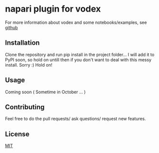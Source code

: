 # napari plugin for vodex
For more information about vodex and some notebooks/examples, see [github](https://github.com/LemonJust/vodex)

## Installation

Clone the repository and run pip install in the project folder... I will add it to PyPI soon, so hold on untill then if you don't want to deal with this messy install. Sorry :) Hold on!

## Usage

Coming soon ( Sometime in October ... )

## Contributing
Feel free to do the pull requests/ ask questions/ request new features. 

## License
[MIT](https://choosealicense.com/licenses/mit/)
